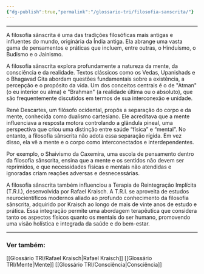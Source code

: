 ```yaml
---
{"dg-publish":true,"permalink":"/glossario-tri/filosofia-sanscrita/"}
---
```



---

A filosofia sânscrita é uma das tradições filosóficas mais antigas e influentes do mundo, originária da Índia antiga. Ela abrange uma vasta gama de pensamentos e práticas que incluem, entre outras, o Hinduísmo, o Budismo e o Jainismo.  
  
A filosofia sânscrita explora profundamente a natureza da mente, da consciência e da realidade. Textos clássicos como os Vedas, Upanishads e o Bhagavad Gita abordam questões fundamentais sobre a existência, a percepção e o propósito da vida. Um dos conceitos centrais é o de "Atman" (o eu interior ou alma) e "Brahman" (a realidade última ou o absoluto), que são frequentemente discutidos em termos de sua interconexão e unidade.  
  
René Descartes, um filósofo ocidental, propôs a separação do corpo e da mente, conhecida como dualismo cartesiano. Ele acreditava que a mente influenciava a resposta motora controlando a glândula pineal, uma perspectiva que criou uma distinção entre saúde “física” e “mental”. No entanto, a filosofia sânscrita não adota essa separação rígida. Em vez disso, ela vê a mente e o corpo como interconectados e interdependentes.  
  
Por exemplo, o Shaivismo da Caxemira, uma escola de pensamento dentro da filosofia sânscrita, ensina que a mente e os sentidos não devem ser reprimidos, e que necessidades físicas e mentais não atendidas e ignoradas criam reações adversas e desnecessárias.  
  
A filosofia sânscrita também influenciou a Terapia de Reintegração Implícita (T.R.I.), desenvolvida por Rafael Kraisch. A T.R.I. se aproveita de estudos neurocientíficos modernos aliado ao profundo conhecimento da filosofia sânscrita, adquirido por Kraisch ao longo de mais de vinte anos de estudo e prática. Essa integração permite uma abordagem terapêutica que considera tanto os aspectos físicos quanto os mentais do ser humano, promovendo uma visão holística e integrada da saúde e do bem-estar.

----

### Ver também:

[[Glossário TRI/Rafael Kraisch\|Rafael Kraisch]]
[[Glossário TRI/Mente\|Mente]]
[[Glossário TRI/Consciência\|Consciência]]


